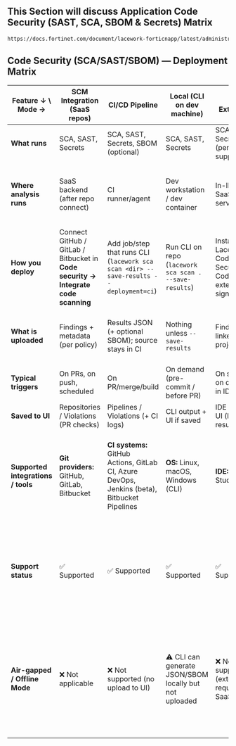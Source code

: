 
## This Section will discuss Application Code Security (SAST, SCA, SBOM & Secrets) Matrix

```bash
https://docs.fortinet.com/document/lacework-forticnapp/latest/administration-guide/357681/features
```

## Code Security (SCA/SAST/SBOM) — Deployment Matrix

| Feature ↓ \ Mode →                 | SCM Integration (SaaS repos)                                                       | CI/CD Pipeline                                                                               | Local (CLI on dev machine)                             | IDE Extension                                              | **Self-Hosted SCM (With Internet Connection)**                                                                                     | **Self-Hosted SCM (No Internet Connection)**                                             |
| ---------------------------------- | ---------------------------------------------------------------------------------- | -------------------------------------------------------------------------------------------- | ------------------------------------------------------ | ---------------------------------------------------------- | ---------------------------------------------------------------------------------------------------------------------------------- | ---------------------------------------------------------------------------------------- |
| **What runs**                      | SCA, SAST, Secrets                                                                 | SCA, SAST, Secrets, SBOM (optional)                                                          | SCA, SAST, Secrets                                     | SCA, SAST, Secrets (per IDE support)                       | SCA, SAST, Secrets (via CI/CD job or CLI)                                                                                          | ❌ Not possible                                                                           |
| **Where analysis runs**            | SaaS backend (after repo connect)                                                  | CI runner/agent                                                                              | Dev workstation / dev container                        | In-IDE + SaaS services                                     | CI runner/agent inside your network (with outbound HTTPS to FortiCNAPP)                                                            | ❌ No analysis possible (CLI/agents require FortiCNAPP auth via internet)                 |
| **How you deploy**                 | Connect GitHub / GitLab / Bitbucket in **Code security → Integrate code scanning** | Add job/step that runs CLI (`lacework sca scan <dir> --save-results --deployment=ci`)        | Run CLI on repo (`lacework sca scan . --save-results`) | Install Lacework Code Security VS Code extension & sign in | Use CI/CD runner (GHES Actions runner, Jenkins, GitLab CI, etc.) with CLI scan job; requires outbound HTTPS/proxy                  | ❌ Not possible (cannot install/authenticate CLI without internet)                        |
| **What is uploaded**               | Findings + metadata (per policy)                                                   | Results JSON (+ optional SBOM); source stays in CI                                           | Nothing unless `--save-results`                        | Findings linked to project/repo                            | Same as CI/CD → JSON (+ SBOM) uploaded if runner has HTTPS egress                                                                  | ❌ Nothing (no connectivity to upload results)                                            |
| **Typical triggers**               | On PRs, on push, scheduled                                                         | On PR/merge/build                                                                            | On demand (pre-commit / before PR)                     | On save / on demand in IDE                                 | On PR/merge/build (runner controlled)                                                                                              | ❌ None                                                                                   |
| **Saved to UI**                    | Repositories / Violations (PR checks)                                              | Pipelines / Violations (+ CI logs)                                                           | CLI output + UI if saved                               | IDE panel + UI (linked results)                            | Pipelines / Violations (+ CI logs)                                                                                                 | ❌ Not supported                                                                          |
| **Supported integrations / tools** | **Git providers:** GitHub, GitLab, Bitbucket                                       | **CI systems:** GitHub Actions, GitLab CI, Azure DevOps, Jenkins (beta), Bitbucket Pipelines | **OS:** Linux, macOS, Windows (CLI)                    | **IDE:** Visual Studio Code                                | **SCM:** GitHub Enterprise Server, GitLab Self-Managed, Bitbucket Server. **CI/CD:** self-hosted runners/agents with HTTPS/proxy   | ❌ None                                                                                   |
| **Support status**                 | ✅ Supported                                                                        | ✅ Supported                                                                                  | ✅ Supported                                            | ✅ Supported                                                | ⚠️ Supported (works if internet connection + FortiCNAPP account; but cannot guarantee all SCM/CI versions are tested)              | ❌ Not supported                                                                          |
| **Air-gapped / Offline Mode**      | ❌ Not applicable                                                                   | ❌ Not supported (no upload to UI)                                                            | ⚠️ CLI can generate JSON/SBOM locally but not uploaded | ❌ Not supported (extension requires SaaS login)            | ⚠️ CLI/CI can generate JSON/SBOM locally but upload requires internet; results won’t reach FortiCNAPP UI without outbound internet | ❌ Not possible (air-gapped SCMs cannot authenticate CLI or upload results to FortiCNAPP) |
